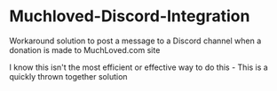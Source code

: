 # Muchloved-Discord-Integration
Workaround solution to post a message to a Discord channel when a donation is made to MuchLoved.com site

I know this isn't the most efficient or effective way to do this - This is a quickly thrown together solution
